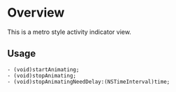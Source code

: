 Overview
========
This is a metro style activity indicator view.

Usage
-----
	- (void)startAnimating;	
	- (void)stopAnimating;
	- (void)stopAnimatingNeedDelay:(NSTimeInterval)time;
